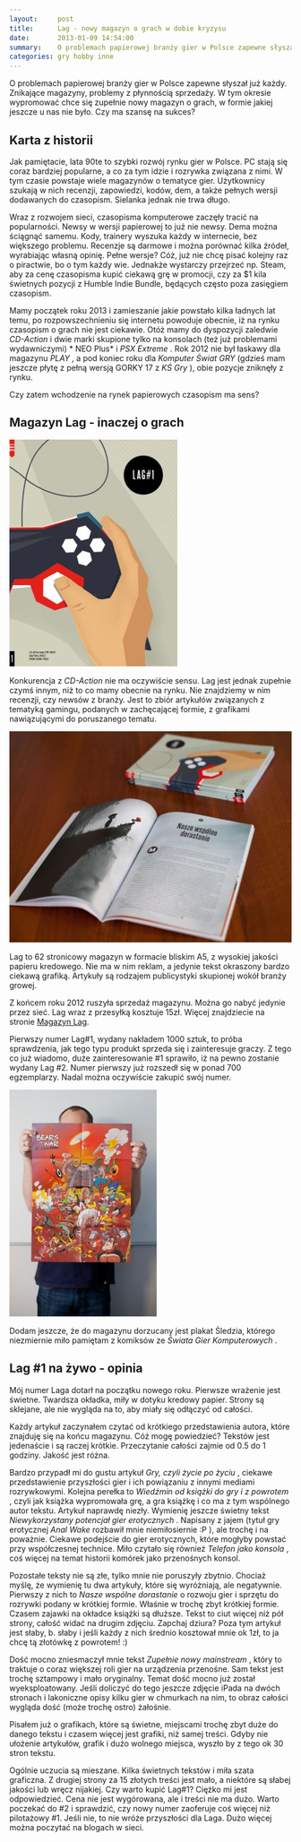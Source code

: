 ```yaml
---
layout:     post
title:      Lag - nowy magazyn o grach w dobie kryzysu
date:       2013-01-09 14:54:00
summary:    O problemach papierowej branży gier w Polsce zapewne słyszał już każdy. Znikające magazyny, problemy z płynnością sprzedaży. W tym okresie wypromować chce się zupełnie nowy magazyn o grach, w formie jakiej jeszcze u nas nie było. Czy ma szansę na sukces?Karta z historii Jak pamiętacie, lata 90te to szybki rozwój rynku gier w Polsce. PC stają się coraz bardziej popularne, a co za tym idzie i rozryw...
categories: gry hobby inne
---
```




O problemach papierowej branży gier w Polsce zapewne słyszał już każdy. Znikające magazyny, problemy z płynnością sprzedaży. W tym okresie wypromować chce się zupełnie nowy magazyn o grach, w formie jakiej jeszcze u nas nie było. Czy ma szansę na sukces?


## Karta z historii
 

Jak pamiętacie, lata 90te to szybki rozwój rynku gier w Polsce. PC stają się coraz bardziej popularne, a co za tym idzie i rozrywka związana z nimi. W tym czasie powstaje wiele magazynów o tematyce gier. Użytkownicy szukają w nich recenzji, zapowiedzi, kodów, dem, a także pełnych wersji dodawanych do czasopism. Sielanka jednak nie trwa długo.

Wraz z rozwojem sieci, czasopisma komputerowe zaczęły tracić na popularności. Newsy w wersji papierowej to już nie newsy. Dema można ściągnąć samemu. Kody, trainery wyszuka każdy w internecie, bez większego problemu. Recenzje są darmowe i można porównać kilka źródeł, wyrabiając własną opinię. Pełne wersje? Cóż, już nie chcę pisać kolejny raz o piractwie, bo o tym każdy wie. Jednakże wystarczy przejrzeć np. Steam, aby za cenę czasopisma kupić ciekawą grę w promocji, czy za $1 kila świetnych pozycji z Humble Indie Bundle, będących często poza zasięgiem czasopism. 

Mamy początek roku 2013 i zamieszanie jakie powstało kilka ładnych lat temu, po rozpowszechnieniu się internetu powoduje obecnie, iż na rynku czasopism o grach nie jest ciekawie. Otóż mamy do dyspozycji zaledwie  *CD-Action*  i dwie marki skupione tylko na konsolach (też już problemami wydawniczymi) * NEO Plus*  i  *PSX Extreme* . Rok 2012 nie był łaskawy dla magazynu  *PLAY* , a pod koniec roku dla  *Komputer Świat GRY*  (gdzieś mam jeszcze płytę z pełną wersją GORKY 17 z  *KŚ Gry* ), obie pozycje zniknęły z rynku.

Czy zatem wchodzenie na rynek papierowych czasopism ma sens?


## Magazyn Lag - inaczej o grach



![desk](https://raw.githubusercontent.com/djfoxer/djfoxer.github.io/master/_img/2013-1-9-_111_/g_-_608x405_-_-_38525x20130109002432_0.jpg)


Konkurencja z  *CD-Action*  nie ma oczywiście sensu. Lag jest jednak zupełnie czymś innym, niż to co mamy obecnie na rynku. Nie znajdziemy w nim recenzji, czy newsów z branży. Jest to zbiór artykułów związanych z tematyką gamingu, podanych w zachęcającej formie, z grafikami nawiązującymi do poruszanego tematu.



![desk](https://raw.githubusercontent.com/djfoxer/djfoxer.github.io/master/_img/2013-1-9-_111_/g_-_608x405_-_-_38525x20130109002440_0.jpg)


Lag to 62 stronicowy magazyn w formacie bliskim A5, z wysokiej jakości papieru kredowego. Nie ma w nim reklam, a jedynie tekst okraszony bardzo ciekawą grafiką. Artykuły są rodzajem publicystyki skupionej wokół branży growej. 

Z końcem roku 2012 ruszyła sprzedaż magazynu. Można go nabyć jedynie przez sieć. Lag wraz z przesyłką kosztuje 15zł. Więcej znajdziecie na stronie [Magazyn Lag](http://lagmag.pl/).

Pierwszy numer Lag#1, wydany nakładem 1000 sztuk,  to próba sprawdzenia, jak tego typu produkt sprzeda się i zainteresuje graczy. Z tego co już wiadomo, duże zainteresowanie #1 sprawiło, iż na pewno zostanie wydany Lag #2. Numer pierwszy już rozszedł się w ponad 700 egzemplarzy. Nadal można oczywiście zakupić swój numer.

![desk](https://raw.githubusercontent.com/djfoxer/djfoxer.github.io/master/_img/2013-1-9-_111_/g_-_608x405_-_-_38525x20130109124539_0.jpg)


Dodam jeszcze, że do magazynu dorzucany jest plakat Śledzia, którego niezmiernie miło pamiętam z komiksów ze  *Świata Gier Komputerowych* .


## Lag #1 na żywo - opinia

Mój numer Laga dotarł na początku nowego roku. Pierwsze wrażenie jest świetne. Twardsza okładka, miły w dotyku kredowy papier. Strony są sklejane, ale nie wygląda na to, aby miały się odłączyć od całości.

Każdy artykuł zaczynałem czytać od krótkiego przedstawienia autora, które znajduję się na końcu magazynu. Cóż mogę powiedzieć? Tekstów jest jedenaście i są raczej krótkie. Przeczytanie całości zajmie od 0.5 do 1 godziny. Jakość jest różna. 

Bardzo przypadł mi do gustu artykuł  *Gry, czyli życie po życiu* , ciekawe przedstawienie przyszłości gier i ich powiązaniu z innymi mediami rozrywkowymi. Kolejna perełka to  *Wiedźmin od książki do gry i z powrotem* , czyli jak książka wypromowała grę, a gra książkę i co ma z tym wspólnego autor tekstu. Artykuł naprawdę niezły. Wymienię jeszcze świetny tekst  *Niewykorzystany potencjał gier erotycznych* . Napisany z jajem (tytuł gry erotycznej  *Anal Wake*  rozbawił mnie niemiłosiernie :P ), ale trochę i na poważnie. Ciekawe podejście do gier erotycznych, które mogłyby powstać przy współczesnej technice. Miło czytało się również  *Telefon jako konsola* , coś więcej na temat historii komórek jako przenośnych konsol.

Pozostałe teksty nie są złe, tylko mnie nie poruszyły zbytnio. Chociaż myślę, że wymienię tu dwa artykuły, które się wyróżniają, ale negatywnie. Pierwszy z nich to  *Nasze wspólne* 
 *dorastanie*  o rozwoju gier i sprzętu do rozrywki podany w krótkiej formie. Właśnie w trochę zbyt krótkiej formie. Czasem zajawki na okładce książki są dłuższe. Tekst to ciut więcej niż pół strony, całość widać na drugim zdjęciu. Zapchaj dziura? Poza tym artykuł jest słaby, b. słaby i jeśli każdy z nich średnio kosztował mnie ok 1zł, to ja chcę tą złotówkę z powrotem! :)

Dość mocno zniesmaczył mnie tekst  *Zupełnie nowy mainstream* , który to traktuje o coraz większej roli gier na urządzenia przenośne. Sam tekst jest trochę sztampowy i mało oryginalny. Temat dość mocno już został wyeksploatowany. Jeśli doliczyć do tego jeszcze zdjęcie iPada na dwóch stronach i lakoniczne opisy kilku gier w chmurkach na nim, to obraz całości wygląda dość (może trochę ostro) żałośnie.

Pisałem już o grafikach, które są świetne, miejscami trochę zbyt duże do danego tekstu i czasem więcej jest grafiki, niż samej treści. Gdyby nie ułożenie artykułów, grafik i dużo wolnego miejsca, wyszło by z tego ok 30 stron tekstu.

Ogólnie uczucia są mieszane. Kilka świetnych tekstów i miła szata graficzna. Z drugiej strony za 15 złotych treści jest mało, a niektóre są słabej jakości lub wręcz nijakiej. Czy warto kupić Lag#1? Ciężko mi jest odpowiedzieć. Cena nie jest wygórowana, ale i treści nie ma dużo. Warto poczekać do #2 i sprawdzić, czy nowy numer zaoferuje coś więcej niż pilotażowy #1. Jeśli nie, to nie wróże przyszłości dla Laga. Dużo więcej można poczytać na blogach w sieci.

